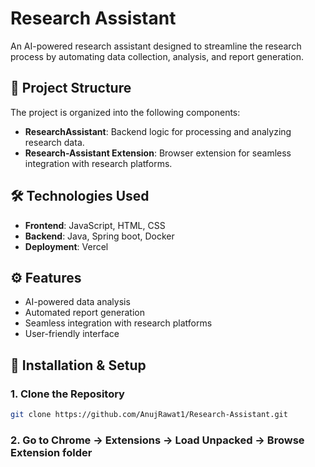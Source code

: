 # Research Assistant

An AI-powered research assistant designed to streamline the research process by automating data collection, analysis, and report generation.

## 📂 Project Structure

The project is organized into the following components:

- **ResearchAssistant**: Backend logic for processing and analyzing research data.
- **Research-Assistant Extension**: Browser extension for seamless integration with research platforms.

## 🛠️ Technologies Used

- **Frontend**: JavaScript, HTML, CSS
- **Backend**: Java, Spring boot, Docker
- **Deployment**: Vercel

## ⚙️ Features

- AI-powered data analysis
- Automated report generation
- Seamless integration with research platforms
- User-friendly interface

## 🧪 Installation & Setup

### 1. Clone the Repository

```bash
git clone https://github.com/AnujRawat1/Research-Assistant.git
```

### 2. Go to Chrome -> Extensions -> Load Unpacked -> Browse Extension folder
